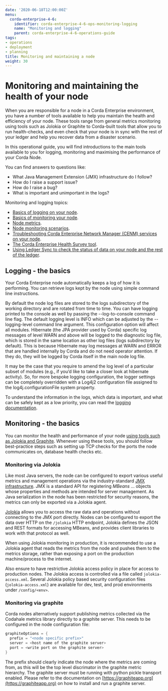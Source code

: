 ```yaml
---
date: '2020-06-18T12:00:00Z'
menu:
  corda-enterprise-4-6:
    identifier: corda-enterprise-4-6-ops-monitoring-logging
    name: "Monitoring and logging"
    parent: corda-enterprise-4-6-operations-guide
tags:
- operations
- deployment
- planning
title: Monitoring and maintaining a node
weight: 30
---
```

# Monitoring and maintaining the health of your node

When you are responsible for a node in a Corda Enterprise environment, you have a number of tools available to help you maintain the health and efficiency of your node. These tools range from general metrics monitoring using tools such as Jolokia or Graphite to Corda-built tools that allow you to run health-checks, and even check that your node is in sync with the rest of your ledger and help you recover data from a disaster scenario.

In this operational guide, you will find introductions to the main tools available to you for logging, monitoring and maximising the performance of your Corda Node.

You can find answers to questions like:

* What Java Management Extension (JMX) infrastructure do I follow?
* How do I raise a support issue?
* How do I raise a bug?
* What is important and unimportant in the logs?

Monitoring and logging topics:

* [Basics of logging on your node](#logging---the-basics).
* [Basics of monitoring your node](#monitoring---the-basics).
* [Node metrics](metrics-monitoring-scenarios.md).
* [Node monitoring scenarios](metrics-monitoring-scenarios.md).
* [Troubleshooting Corda Enterprise Network Manager (CENM) services on your node](monitoring-trouble-shooting.md).
* [The Corda Enterprise Health Survey tool](monitoring-trouble-shooting.html#corda-health-survey-tool).
* [Using Ledger Sync to check the status of data on your node and the rest of the ledger](monitoring-trouble-shooting.html#ledger-sync).

## Logging - the basics

Your Corda Enterprise node automatically keeps a log of how it is performing. You can retrieve logs kept by the node using simple command line instructions.

By default the node log files are stored to the logs subdirectory of the working directory and are rotated from time to time. You can have logging printed to the console as well by passing the --log-to-console command line flag. The default logging level is INFO which can be adjusted by the --logging-level command line argument. This configuration option will affect all modules. Hibernate (the JPA provider used by Corda) specific log messages of level WARN and above will be logged to the diagnostic log file, which is stored in the same location as other log files (logs subdirectory by default). This is because Hibernate may log messages at WARN and ERROR that are handled internally by Corda and do not need operator attention. If they do, they will be logged by Corda itself in the main node log file.

It may be the case that you require to amend the log level of a particular subset of modules (e.g., if you’d like to take a closer look at hibernate activity). So, for more bespoke logging configuration, the logger settings can be completely overridden with a Log4j2 configuration file assigned to the log4j.configurationFile system property.

To understand the information in the logs, which data is important, and what can be safely kept as a low priority, you can read the [logging documentation](../../node/operating/node-administration.md).

## Monitoring - the basics

You can monitor the health and performance of your node [using tools such as Jolokia and Graphite](../../node/operating/monitoring-logging.html#monitoring-your-node). Whenever using these tools, you should follow best-practice steps such as setting up TCP checks for the ports the node communicates on, database health checks etc.

### Monitoring via Jolokia

Like most Java servers, the node can be configured to export various useful metrics and management operations via the industry-standard
[JMX infrastructure](https://en.wikipedia.org/wiki/Java_Management_Extensions). JMX is a standard API
for registering *MBeans* … objects whose properties and methods are intended for server management. As Java
serialization in the node has been restricted for security reasons, the metrics can only be exported via a Jolokia agent.

[Jolokia](https://jolokia.org/) allows you to access the raw data and operations without connecting to the JMX port
directly. Nodes can be configured to export the data over HTTP on the `/jolokia` HTTP endpoint, Jolokia defines the JSON and REST
formats for accessing MBeans, and provides client libraries to work with that protocol as well.

When using Jolokia monitoring in production, it is recommended to use a Jolokia agent that reads the metrics from the node
and pushes them to the metrics storage, rather than exposing a port on the production machine/process to the internet.

Also ensure to have restrictive Jolokia access policy in place for access to production nodes. The Jolokia access is controlled
via a file called `jolokia-access.xml`.
Several Jolokia policy based security configuration files (`jolokia-access.xml`) are available for dev, test, and prod
environments under `/config/<env>`.

### Monitoring via graphite

Corda nodes alternatively support publishing metrics collected via the Codahale metrics library directly to a graphite
server. This needs to be configured in the node configuration file:

```kotlin
graphiteOptions = {
  prefix = "<node specific prefix>"
  server = <host name of the graphite server>
  port = <write port on the graphite server>
}
```

The prefix should clearly indicate the node where the metrics are coming from, as this will be the top level discrimator
in the graphite metric hierarchy.
The graphite server must be running with python pickle transport enabled. Please refer to the documentation on
[https://graphiteapp.org](https://graphiteapp.org) on how to install and run a graphite server.
